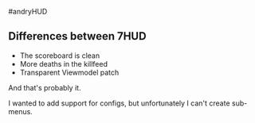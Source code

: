 #andryHUD

## Differences between 7HUD

* The scoreboard is clean
* More deaths in the killfeed
* Transparent Viewmodel patch

And that's probably it.

I wanted to add support for configs, but unfortunately I can't create sub-menus.
